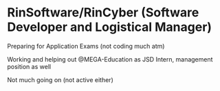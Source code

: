 <!-- This is the newer README page -->
# RinSoftware/RinCyber (Software Developer and Logistical Manager)

Preparing for Application Exams (not coding much atm)

Working and helping out @MEGA-Education as JSD Intern, management position as well

Not much going on (not active either)








<!--
# Rin

Hello everyone! I'm a student and coding hobbyist and currently an Intern at MEGA Education as an Junior Software Developer.
I have been coding for approximately 3 years (since 2019 on scratch) and active works to improve my own skills in programming.

I have an interest in Logistics and Management as well and looking for paths in economics!

<a href="https://github.com/anuraghazra/github-readme-stats">
  <img align="center" src="https://github-readme-stats.vercel.app/api/top-langs/?username=RinSoftwareDeveloper&show_icons=true&theme=radical" />
</a>

## Accomplishments
- Mega Hackathon 2023 ANTI CORRUPTION Catagory Winner: PoliticianWatch
Old README
-->
